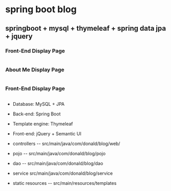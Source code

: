 # spring boot blog

## springboot + mysql + thymeleaf + spring data jpa + jquery


### Front-End Display Page
![]()

### About Me Display Page
![]()

### Front-End Display Page
![]()

- Database: MySQL + JPA

- Back-end: Spring Boot

- Template engine: Thymeleaf

- Front-end: jQuery + Semantic UI

* controllers -- src/main/java/com/donald/blog/web/

* pojo -- src/main/java/com/donald/blog/pojo

* dao -- src/main/java/com/donald/blog/dao

* service src/main/java/com/donald/blog/service

* static resources -- src/main/resources/templates
